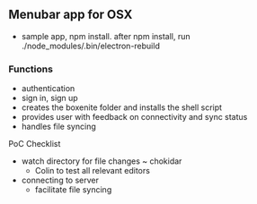 ## Menubar app for OSX

* sample app, npm install. after npm install, run ./node_modules/.bin/electron-rebuild


### Functions
* authentication
* sign in, sign up
* creates the boxenite folder and installs the shell script
* provides user with feedback on connectivity and sync status
* handles file syncing

PoC Checklist
* watch directory for file changes ~ chokidar
  * Colin to test all relevant editors
* connecting to server
  * facilitate file syncing
